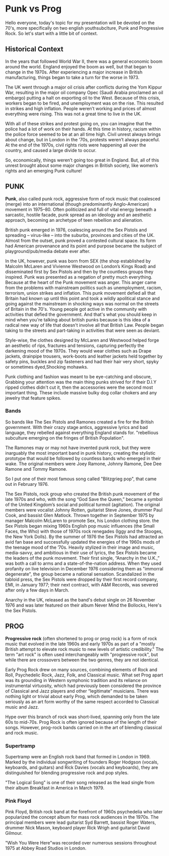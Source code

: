 # Punk vs Prog 

Hello everyone, today's topic for my presentation will be devoted on the 70's, more specifically on two english youthsubclture, Punk and Progressive Rock. So let's start with a little bit of context.

## Historical Context 

In the years that followed World War II, there was a general economic boom around the world. England enjoyed the boom as well, but that began to change in the 1970s. After experiencing a major increase in British manufacturing, things began to take a turn for the worse in 1973.

The UK went through a major oil crisis after conflicts during the Yom Kippur War, resulting in the major oil company Opec (Saudi Arabia proclamed an oil embargo) putting a halt on exporting oil to the West. Because of this crisis, workers began to be fired, and unemployment was on the rise. This resulted in strikes and high inflation. People weren’t working and prices of almost everything were rising. This was not a great time to live in the UK.

With all of these strikes and protest going on, you can imagine that the police had a lot of work on their hands. At this time in history, racism within the police force seemed to be at an all time high. Civil unrest always brings about change, but in London in the ‘70s, protests weren’t always peaceful. At the end of the 1970s, civil rights riots were happening all over the country, and caused a large divide to occur. 

So, economically, things weren’t going too great in England. But, all of this unrest brought about some major changes in British society, like women’s rights and an emerging Punk culture!

## PUNK 

**Punk**, also called punk rock, aggressive form of rock music that coalesced (merge) into an international (though predominantly Anglo-American) movement in 1975–80. Often politicized and full of vital energy beneath a sarcastic, hostile facade, punk spread as an ideology and an aesthetic approach, becoming an archetype of teen rebellion and alienation.

British punk emerged in 1976, coalescing around the Sex Pistols and spreading – virus-like – into the suburbs, provinces and cities of the UK. Almost from the outset, punk proved a contested cultural space. Its form had American provenance and its point and purpose became the subject of playground/pub/media debate ever after. 

In the UK, however, punk was born from SEX (the shop established by Malcolm McLaren and Vivienne Westwood on London’s Kings Road) and disseminated first by Sex Pistols and then by the countless groups they inspired. Punk was presented as a negation of pretty much everything. Because at the heart of the Punk movement was anger. This anger came from the problems with mainstream politics such as unemployment, racism, terrorism, union strikes and inflation. This punk movement defied all that Britain had known up until this point and took a wildly apolitical stance and going against the mainstream in shocking ways was normal on the streets of Britain in the 70's. Young people got active in the community with activities that defied the government. And that's what you should keep in mind when you're talking about british punks because is this idea of a radical new way of life that doesn't involve all that British Law. People began taking to the streets and part-taking in activities that were seen as deviant.

Style-wise, the clothes designed by McLaren and Westwood helped forge an aesthetic of rips, fractures and tensions, capturing perfectly the darkening mood of the 1970s. 
They would wear clothes such as Drape jackets, drainpipe trousers, work-boots and leather jackets held together by safety pins, buckles and zip fasteners and had their hair very short, spyky or sometimes dyed,Shocking mohawks.  

Punk clothing and fashion was meant to be eye-catching and obscure, Grabbing your attention was the main thing punks strived for if their D.I.Y ripped clothes didn't cut it, then the accessories were the second most important thing. These include massive bulky dog collar chokers and any jewelry that feature spikes. 


### Bands

So bands like The Sex Pistols and Ramones created a fire for the British government. With their crazy stage antics, aggressive lyrics and bad language, they rebelled against everything England stands for. "rebellious subculture emerging on the fringes of British Population".

The Ramones may or may not have invented punk rock, but they were inarguably the most important band in punk history, creating the stylistic prototype that would be followed by countless bands who emerged in their wake. The original members were Joey Ramone, Johnny Ramone, Dee Dee Ramone and Tommy Ramone.

So I put one of their most famous song called "Blitzgrieg pop", that came out in February 1976.

The Sex Pistols, rock group who created the British punk movement of the late 1970s and who, with the song “God Save the Queen,” became a symbol of the United Kingdom’s social and political turmoil (agitation). The original members were vocalist Johnny Rotten, guitarist Steve Jones, drummer Paul Cook, and bassist Glen Matlock. 
Thrown together in September 1975 by manager Malcolm McLaren to promote Sex, his London clothing store. the Sex Pistols began mixing 1960s English pop music influences (the Small Faces, the Who) with those of 1970s rock renegades (Iggy and the Stooges, the New York Dolls). By the summer of 1976 the Sex Pistols had attracted an avid fan base and successfully updated the energies of the 1960s mods of the teenage mood of the ’70s. Heavily stylized in their image and music, media-savvy, and ambitious in their use of lyrics, the Sex Pistols became the leaders of the punk movement. Their first single, “Anarchy in the U.K.,” was both a call to arms and a state-of-the-nation address. When they used profanity on live television in December 1976 considering them as "immorral degenerate", the group became a national sensation. Scandalized in the tabloid press, the Sex Pistols were dropped by their first record company, EMI, in January 1977; their next contract, with A&M Records, was severed after only a few days in March.

 Anarchy in the UK, released as the band's debut single on 26 November 1976 and was later featured on their album Never Mind the Bollocks, Here's the Sex Pistols.

## PROG

**Progressive rock** (often shortened to prog or prog rock) is a form of rock music that evolved in the late 1960s and early 1970s as part of a "mostly British attempt to elevate rock music to new levels of artistic credibility." The term "art rock" is often used interchangeably with "progressive rock", but while there are crossovers between the two genres, they are not identical.

 Early Prog Rock drew on many sources, combining elements of Rock and Roll, Psychedelic Rock, Jazz, Folk, and Classical music. What set Prog apart was its grounding in Western symphonic tradition and its reliance on instrumental virtuosity, which had previously been considered the province of Classical and Jazz players and other “legitimate” musicians. There was nothing light or trivial about early Prog, which demanded to be taken seriously as an art form worthy of the same respect accorded to Classical music and Jazz.

Hype over this branch of rock was short-lived, spanning only from the late 60s to mid-70s. Prog Rock is often ignored because of the length of their songs. However, prog-rock bands carried on in the art of blending classical and rock music.

### Supertramp

Supertramp were an English rock band that formed in London in 1969. Marked by the individual songwriting of founders Roger Hodgson (vocals, keyboards, and guitars) and Rick Davies (vocals and keyboards), they are distinguished for blending progressive rock and pop styles.

"The Logical Song" is one of their song released as the lead single from their album Breakfast in America in March 1979.

### Pink Floyd 

Pink Floyd, British rock band at the forefront of 1960s psychedelia who later popularized the concept album for mass rock audiences in the 1970s. The principal members were lead guitarist Syd Barrett, bassist Roger Waters, drummer Nick Mason,  keyboard player Rick Wrigh and guitarist David Gilmour.

"Wish You Were Here"was recorded over numerous sessions throughout 1975 at Abbey Road Studios in London. 